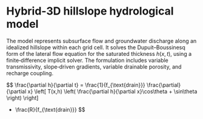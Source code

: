 # Hybrid-3D hillslope hydrological model

The model represents subsurface flow and groundwater discharge along an
idealized hillslope within each grid cell. It solves the Dupuit–Boussinesq
form of the lateral flow equation for the saturated thickness $h(x,t)$,
using a finite‐difference implicit solver. The formulation includes
variable transmissivity, slope‐driven gradients, variable drainable
porosity, and recharge coupling.

$$
\frac{\partial h}{\partial t}
= \frac{1}{f_{\text{drain}}}
\frac{\partial}{\partial x}
\left[
T(x,h)
\left(
\frac{\partial h}{\partial x}\cos\theta + \sin\theta
\right)
\right]
+ \frac{R}{f_{\text{drain}}}
$$

